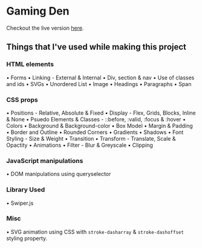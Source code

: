 # Gaming Den

Checkout the live version [here](https://1aimaneqbal.github.io/gaming-den/).

## Things that I've used while making this project

### HTML elements

• Forms
• Linking - External & Internal
• Div, section & nav
• Use of classes and ids
• SVGs
• Unordered List
• Image
• Headings
• Paragraphs
• Span

### CSS props

• Positions - Relative, Absolute & Fixed
• Display - Flex, Grids, Blocks, Inline & None
• Psuedo Elements & Classes - ::before, :valid, :focus & :hover
• Colors
• Background & Background-color
• Box Model
• Margin & Padding
• Border and Outline
• Rounded Corners
• Gradients
• Shadows
• Font Styling - Size & Weight
• Transition
• Transform - Translate, Scale & Opactity
• Animations
• Filter - Blur & Greyscale
• Clipping

### JavaScript manipulations

• DOM manipulations using queryselector

### Library Used

• Swiper.js

### Misc

• SVG animation using CSS with `stroke-dasharray` & `stroke-dashoffset` styling property.
